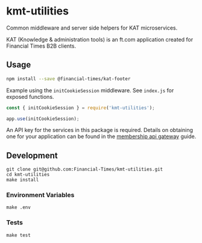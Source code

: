 # kmt-utilities
Common middleware and server side helpers for KAT microservices.

KAT (Knowledge & administration tools) is an ft.com application created for Financial Times B2B clients.

## Usage
```sh
npm install --save @financial-times/kat-footer
```

Example using the `initCookieSession` middleware. See `index.js` for exposed functions.
```js
const { initCookieSession } = require('kmt-utilities');

app.use(initCookieSession);
```

An API key for the services in this package is required. Details on obtaining one for your application can be found in the [membership api gateway](https://developer.ft.com/docs/membership_platform_api/) guide.


## Development
```
git clone git@github.com:Financial-Times/kmt-utilities.git
cd kmt-utilities
make install
```

### Environment Variables
```
make .env
```

### Tests
```
make test
```
